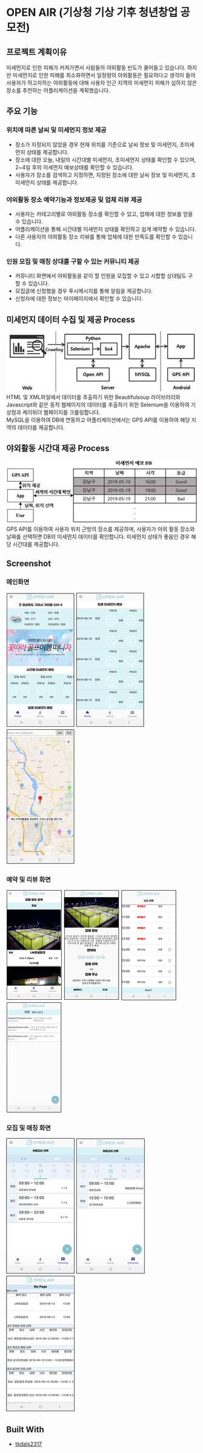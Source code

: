 # OPEN AIR (기상청 기상 기후 청년창업 공모전)

## 프로젝트 계획이유

미세먼지로 인한 피해가 커져가면서 사람들의 야외활동 빈도가 줄어들고 있습니다. 하지만 미세먼지로 인한 피해를 최소화하면서 일정량의 야외활동은 필요하다고 생각이 들어 사용자가 하고자하는 야외활동에 대해 사용자 인근 지역의 미세먼지 피해가 심하지 않은 장소를 추천하는 어플리케이션을 계획했습니다.

## 주요 기능
### 위치에 따른 날씨 및 미세먼지 정보 제공
* 장소가 지정되지 않았을 경우 현재 위치를 기준으로 날씨 정보 및 미세먼지, 초미세먼지 상태를 제공합니다.
* 장소에 대한 오늘, 내일의 시간대별 미세먼지, 초미세먼지 상태를 확인할 수 있으며, 2~4일 후의 미세먼지 예보상태를 확인할 수 있습니다.
* 사용자가 장소를 검색하고 지정하면, 지정된 장소에 대한 날씨 정보 및 미세먼지, 초미세먼지 상태를 제공합니다.
### 야외활동 장소 예약기능과 정보제공 및 업체 리뷰 제공
* 사용자는 카테고리별로 야외활동 장소를 확인할 수 있고, 업체에 대한 정보를 얻을 수 있습니다.
* 어플리케이션을 통해 시간대별 미세먼지 상태를 확인하고 쉽게 예약할 수 있습니다.
* 다른 사용자의 야외활동 장소 리뷰를 통해 업체에 대한 만족도를 확인할 수 있습니다.
### 인원 모집 및 매칭 상대를 구할 수 있는 커뮤니티 제공
* 커뮤니티 화면에서 야외활동을 같이 할 인원을 모집할 수 있고 시합할 상대팀도 구할 수 있습니다.
* 모집글에 신청했을 경우 푸시메시지를 통해 알림을 제공합니다.
* 신청자에 대한 정보는 마이페이지에서 확인할 수 있습니다.

## 미세먼지 데이터 수집 및 제공 Process
![pc](./img/pc1.png)
<br/>
HTML 및 XML파일에서 데이터를 추출하기 위한 Beautifulsoup 라이브러리와 Javascript와 같은 동적 웹페이지의 데이터를 추출하기 위한 Selenium을 이용하여 기상청과 케이위더 웹페이지를 크롤링합니다.<br/>
MySQL을 이용하여 DB에 연동하고 어플리케이션에서는 GPS API를 이용하여 해당 지역의 데이터를 제공합니다.

## 야외활동 시간대 제공 Process
![pc](./img/pc2.png)
<br/>
GPS API를 이용하여 사용자 위치 근방의 장소를 제공하며, 사용자가 야외 활동 장소와 날짜를 선택하면 DB의 미세먼지 데이터를 확인합니다.
미세먼지 상태가 좋음인 경우 해당 시간대를 제공합니다.

## Screenshot
### 메인화면
![ss](./img/ss1.png) ![ss](./img/ss2.png) ![ss](./img/ss3.png)
<br/>

### 예약 및 리뷰 화면
![ss](./img/ss4.png) ![ss](./img/ss5.png) ![ss](./img/ss6.png) ![ss](./img/ss7.png)
<br/>
### 모집 및 매칭 화면
![ss](./img/ss8.png) ![ss](./img/ss9.png) ![ss](./img/ss10.png)
<br/>

## Built With
* [tkdals2317](https://github.com/tkdals2317)

